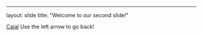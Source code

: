 ---
layout: slide
title: "Welcome to our second slide!"

[Cajal](https://i0.wp.com/wam.umn.edu/wp-content/uploads/2016/12/WAM_Cajal_m1673.jpg?zoom=2&fit=1500%2C1213&ssl=1)
Use the left arrow to go back!
